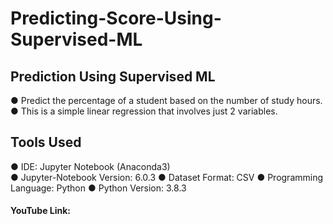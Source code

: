 # Predicting-Score-Using-Supervised-ML

## Prediction Using Supervised ML
  ● Predict the percentage of a student based on the number of study hours.
  ● This is a simple linear regression that involves just 2 variables.

## Tools Used
  ● IDE: Jupyter Notebook (Anaconda3)   
  ● Jupyter-Notebook Version: 6.0.3
  ● Dataset Format: CSV 
  ● Programming Language: Python 
  ● Python Version: 3.8.3
  
#### YouTube Link:    
